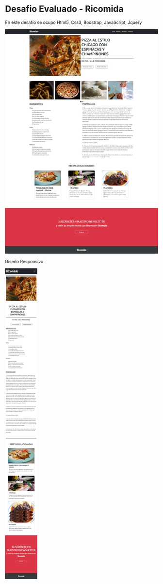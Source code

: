 # Desafio Evaluado - Ricomida

En este desafío se ocupo Html5, Css3, Boostrap, JavaScript, Jquery

![Ricomida](screenshot/ricomida.png)

Diseño Responsivo

![RicomidaResponsive](screenshot/ricomidaRp.png)
